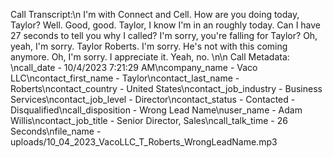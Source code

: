 Call Transcript:\n I'm with Connect and Cell. How are you doing today, Taylor? Well. Good, good. Taylor, I know I'm in an roughly today. Can I have 27 seconds to tell you why I called? I'm sorry, you're falling for Taylor? Oh, yeah, I'm sorry. Taylor Roberts. I'm sorry. He's not with this coming anymore. Oh, I'm sorry. I appreciate it. Yeah, no. \n\n Call Metadata: \ncall_date - 10/4/2023 7:21:29 AM\ncompany_name - Vaco LLC\ncontact_first_name - Taylor\ncontact_last_name - Roberts\ncontact_country - United States\ncontact_job_industry - Business Services\ncontact_job_level - Director\ncontact_status - Contacted - Disqualified\ncall_disposition - Wrong Lead Name\nuser_name - Adam Willis\ncontact_job_title - Senior Director, Sales\ncall_talk_time - 26 Seconds\nfile_name - uploads/10_04_2023_VacoLLC_T_Roberts_WrongLeadName.mp3
